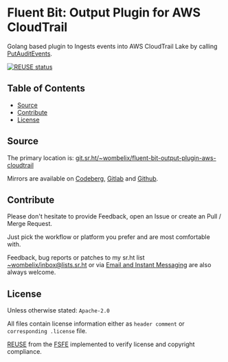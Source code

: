 <!--
SPDX-FileCopyrightText: 2024 Dominik Wombacher <dominik@wombacher.cc>

SPDX-License-Identifier: Apache-2.0
-->

# Fluent Bit: Output Plugin for AWS CloudTrail

Golang based plugin to Ingests events into AWS CloudTrail Lake by calling
[PutAuditEvents](https://docs.aws.amazon.com/awscloudtraildata/latest/APIReference/API_PutAuditEvents.html).

[![REUSE status](https://api.reuse.software/badge/git.sr.ht/~wombelix/fluent-bit-out_cloudtrail)](https://api.reuse.software/info/git.sr.ht/~wombelix/fluent-bit-out_cloudtrail)

## Table of Contents

* [Source](#source)
* [Contribute](#contribute)
* [License](#license)

## Source

The primary location is:
[git.sr.ht/~wombelix/fluent-bit-output-plugin-aws-cloudtrail](https://git.sr.ht/~wombelix/fluent-bit-output-plugin-aws-cloudtrail)

Mirrors are available on
[Codeberg](https://codeberg.org/wombelix/fluent-bit-out_cloudtrail),
[Gitlab](https://gitlab.com/wombelix/fluent-bit-out_cloudtrail) and
[Github](https://github.com/wombelix/fluent-bit-out_cloudtrail).

## Contribute

Please don't hesitate to provide Feedback,
open an Issue or create an Pull / Merge Request.

Just pick the workflow or platform you prefer and are most comfortable with.

Feedback, bug reports or patches to my sr.ht list
[~wombelix/inbox@lists.sr.ht](https://lists.sr.ht/~wombelix/inbox) or via
[Email and Instant Messaging](https://dominik.wombacher.cc/pages/contact.html)
are also always welcome.

## License

Unless otherwise stated: `Apache-2.0`

All files contain license information either as
`header comment` or `corresponding .license` file.

[REUSE](https://reuse.software) from the [FSFE](https://fsfe.org/)
implemented to verify license and copyright compliance.
